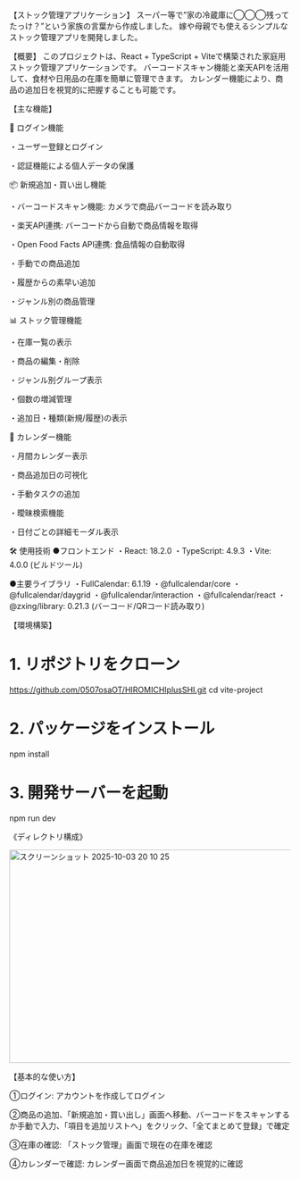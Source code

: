 【ストック管理アプリケーション】
スーパー等で”家の冷蔵庫に◯◯◯残ってたっけ？”という家族の言葉から作成しました。
嫁や母親でも使えるシンプルなストック管理アプリを開発しました。

【概要】
このプロジェクトは、React + TypeScript + Viteで構築された家庭用ストック管理アプリケーションです。
バーコードスキャン機能と楽天APIを活用して、食材や日用品の在庫を簡単に管理できます。
カレンダー機能により、商品の追加日を視覚的に把握することも可能です。


【主な機能】

🔐 ログイン機能

・ユーザー登録とログイン

・認証機能による個人データの保護


📦 新規追加・買い出し機能

・バーコードスキャン機能: カメラで商品バーコードを読み取り

・楽天API連携: バーコードから自動で商品情報を取得

・Open Food Facts API連携: 食品情報の自動取得

・手動での商品追加

・履歴からの素早い追加

・ジャンル別の商品管理


📊 ストック管理機能

・在庫一覧の表示

・商品の編集・削除

・ジャンル別グループ表示

・個数の増減管理

・追加日・種類(新規/履歴)の表示


📅 カレンダー機能

・月間カレンダー表示

・商品追加日の可視化

・手動タスクの追加

・曖昧検索機能

・日付ごとの詳細モーダル表示


🛠 使用技術
●フロントエンド
・React: 18.2.0
・TypeScript: 4.9.3
・Vite: 4.0.0 (ビルドツール)


●主要ライブラリ
・FullCalendar: 6.1.19
・@fullcalendar/core
・@fullcalendar/daygrid
・@fullcalendar/interaction
・@fullcalendar/react
・@zxing/library: 0.21.3 (バーコード/QRコード読み取り)


【環境構築】
# 1. リポジトリをクローン
https://github.com/0507osaOT/HIROMICHIplusSHI.git
cd vite-project

# 2. パッケージをインストール
npm install

# 3. 開発サーバーを起動
npm run dev

《ディレクトリ構成》

<img width="647" height="382" alt="スクリーンショット 2025-10-03 20 10 25" src="https://github.com/user-attachments/assets/a8ea46e6-7724-4f54-a881-ba43e41c4157" />










【基本的な使い方】

①ログイン: アカウントを作成してログイン

②商品の追加、「新規追加・買い出し」画面へ移動、バーコードをスキャンするか手動で入力、「項目を追加リストへ」をクリック、「全てまとめて登録」で確定

③在庫の確認: 「ストック管理」画面で現在の在庫を確認

④カレンダーで確認: カレンダー画面で商品追加日を視覚的に確認

